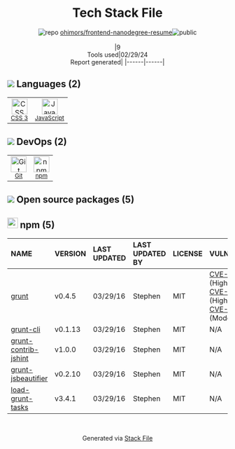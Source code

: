 <!--
&lt;--- Readme.md Snippet without images Start ---&gt;
## Tech Stack
ohimors/frontend-nanodegree-resume is built on the following main stack:

- [JavaScript](https://developer.mozilla.org/en-US/docs/Web/JavaScript) – Languages

Full tech stack [here](/techstack.md)

&lt;--- Readme.md Snippet without images End ---&gt;

&lt;--- Readme.md Snippet with images Start ---&gt;
## Tech Stack
ohimors/frontend-nanodegree-resume is built on the following main stack:

- <img width='25' height='25' src='https://img.stackshare.io/service/1209/javascript.jpeg' alt='JavaScript'/> [JavaScript](https://developer.mozilla.org/en-US/docs/Web/JavaScript) – Languages

Full tech stack [here](/techstack.md)

&lt;--- Readme.md Snippet with images End ---&gt;
-->
<div align="center">

# Tech Stack File
![](https://img.stackshare.io/repo.svg "repo") [ohimors/frontend-nanodegree-resume](https://github.com/ohimors/frontend-nanodegree-resume)![](https://img.stackshare.io/public_badge.svg "public")
<br/><br/>
|9<br/>Tools used|02/29/24 <br/>Report generated|
|------|------|
</div>

## <img src='https://img.stackshare.io/languages.svg'/> Languages (2)
<table><tr>
  <td align='center'>
  <img width='36' height='36' src='https://img.stackshare.io/service/6727/css.png' alt='CSS 3'>
  <br>
  <sub><a href="https://developer.mozilla.org/en-US/docs/Web/CSS/CSS3">CSS 3</a></sub>
  <br>
  <sub></sub>
</td>

<td align='center'>
  <img width='36' height='36' src='https://img.stackshare.io/service/1209/javascript.jpeg' alt='JavaScript'>
  <br>
  <sub><a href="https://developer.mozilla.org/en-US/docs/Web/JavaScript">JavaScript</a></sub>
  <br>
  <sub></sub>
</td>

</tr>
</table>

## <img src='https://img.stackshare.io/devops.svg'/> DevOps (2)
<table><tr>
  <td align='center'>
  <img width='36' height='36' src='https://img.stackshare.io/service/1046/git.png' alt='Git'>
  <br>
  <sub><a href="http://git-scm.com/">Git</a></sub>
  <br>
  <sub></sub>
</td>

<td align='center'>
  <img width='36' height='36' src='https://img.stackshare.io/service/1120/lejvzrnlpb308aftn31u.png' alt='npm'>
  <br>
  <sub><a href="https://www.npmjs.com/">npm</a></sub>
  <br>
  <sub></sub>
</td>

</tr>
</table>


## <img src='https://img.stackshare.io/group.svg' /> Open source packages (5)</h2>

## <img width='24' height='24' src='https://img.stackshare.io/service/1120/lejvzrnlpb308aftn31u.png'/> npm (5)

|NAME|VERSION|LAST UPDATED|LAST UPDATED BY|LICENSE|VULNERABILITIES|
|:------|:------|:------|:------|:------|:------|
|[grunt](https://www.npmjs.com/grunt)|v0.4.5|03/29/16|Stephen |MIT|[CVE-2022-1537](https://github.com/advisories/GHSA-rm36-94g8-835r) (High)<br/>[CVE-2020-7729](https://github.com/advisories/GHSA-m5pj-vjjf-4m3h) (High)<br/>[CVE-2022-0436](https://github.com/advisories/GHSA-j383-35pm-c5h4) (Moderate)|
|[grunt-cli](https://www.npmjs.com/grunt-cli)|v0.1.13|03/29/16|Stephen |MIT|N/A|
|[grunt-contrib-jshint](https://www.npmjs.com/grunt-contrib-jshint)|v1.0.0|03/29/16|Stephen |MIT|N/A|
|[grunt-jsbeautifier](https://www.npmjs.com/grunt-jsbeautifier)|v0.2.10|03/29/16|Stephen |MIT|N/A|
|[load-grunt-tasks](https://www.npmjs.com/load-grunt-tasks)|v3.4.1|03/29/16|Stephen |MIT|N/A|

<br/>
<div align='center'>

Generated via [Stack File](https://github.com/marketplace/stack-file)
